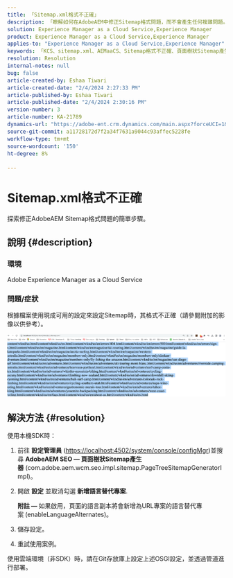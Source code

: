 ```yaml
---
title: 「Sitemap.xml格式不正確」
description: 「瞭解如何在AdobeAEM中修正Sitemap格式問題，而不會產生任何複雜問題。」
solution: Experience Manager as a Cloud Service,Experience Manager
product: Experience Manager as a Cloud Service,Experience Manager
applies-to: "Experience Manager as a Cloud Service,Experience Manager"
keywords: 「KCS、sitemap.xml、AEMaaCS、Sitemap格式不正確、頁面樹狀Sitemap產生器、替代語言」
resolution: Resolution
internal-notes: null
bug: false
article-created-by: Eshaa Tiwari
article-created-date: "2/4/2024 2:27:33 PM"
article-published-by: Eshaa Tiwari
article-published-date: "2/4/2024 2:30:16 PM"
version-number: 3
article-number: KA-21789
dynamics-url: "https://adobe-ent.crm.dynamics.com/main.aspx?forceUCI=1&pagetype=entityrecord&etn=knowledgearticle&id=a654be82-69c3-ee11-9079-6045bd006295"
source-git-commit: a11728172d7f2a34f7631a9044c93affec5228fe
workflow-type: tm+mt
source-wordcount: '150'
ht-degree: 8%

---
```


# Sitemap.xml格式不正確


探索修正AdobeAEM Sitemap格式問題的簡單步驟。

## 說明 {#description}


### <b>環境</b>

Adobe Experience Manager as a Cloud Service 



### <b>問題/症狀</b>

根據檔案使用現成可用的設定來設定Sitemap時，其格式不正確（請參閱附加的影像以供參考）。

![](assets/___a754be82-69c3-ee11-9079-6045bd006295___.png)


## 解決方法 {#resolution}


使用本機SDK時：

1. 前往 <b>設定管理員</b> ([https://localhost:4502/system/console/configMgr](http://localhost:4502/system/console/configMgr%29 "關注連結"))並搜尋 <b>AdobeAEM SEO — 頁面樹狀Sitemap產生器</b> (com.adobe.aem.wcm.seo.impl.sitemap.PageTreeSitemapGeneratorImpl)。


2. 開啟 <b>設定</b> 並取消勾選 <b>新增語言替代專案</b>.



   <b>附註 —  </b>如果啟用，頁面的語言副本將會新增為URL專案的語言替代專案<b> </b>(enableLanguageAlternates)。


3. 儲存設定。


4. 重試使用案例。


使用雲端環境（非SDK）時，請在Git存放庫上設定上述OSGI設定，並透過管道進行部署。
